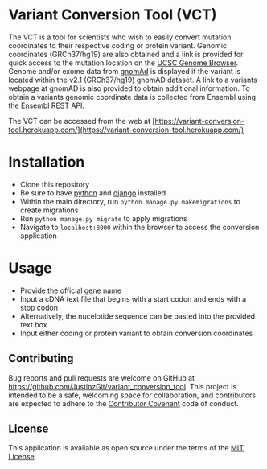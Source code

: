 # Variant Conversion Tool (VCT)
The VCT is a tool for scientists who wish to easily convert mutation coordinates to their respective coding or protein variant. Genomic coordinates (GRCh37/hg19) are also obtained and a link is provided for quick access to the mutation location on the [UCSC Genome Browser](https://genome.ucsc.edu/). Genome and/or exome data from [gnomAd](https://gnomad.broadinstitute.org/) is displayed if the variant is located within the v2.1 (GRCh37/hg19) gnomAD dataset. A link to a variants webpage at gnomAD is also provided to obtain additional information. To obtain a variants genomic coordinate data is collected from Ensembl using the [Ensembl REST API](http://europepmc.org/article/MED/25236461?singleResult=true).

The VCT can be accessed from the web at [https://variant-conversion-tool.herokuapp.com/](https://variant-conversion-tool.herokuapp.com/)

# Installation
- Clone this repository 
- Be sure to have [python](https://www.python.org/downloads/) and [django](https://www.djangoproject.com/download/) installed
- Within the main directory, run `python manage.py makemigrations` to create migrations
- Run `python manage.py migrate` to apply migrations
- Navigate to `localhost:8000` within the browser to access the conversion application

# Usage
- Provide the official gene name
- Input a cDNA text file that begins with a start codon and ends with a stop codon
- Alternatively, the nucelotide sequence can be pasted into the provided text box
- Input either coding or protein variant to obtain conversion coordinates

## Contributing
Bug reports and pull requests are welcome on GitHub at https://github.com/JustinzGit/variant_conversion_tool. This project is intended to be a safe, welcoming space for collaboration, and contributors are expected to adhere to the [Contributor Covenant](http://contributor-covenant.org) code of conduct.

## License
This application is available as open source under the terms of the [MIT License](https://opensource.org/licenses/MIT).

